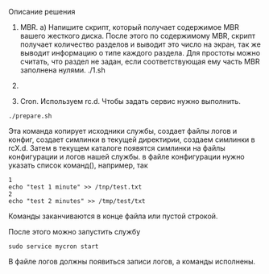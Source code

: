 Описание решения
1. MBR. 
  а) Напишите скрипт, который получает содержимое MBR вашего жесткого диска. После этого по содержимому MBR, скрипт получает количество разделов и выводит это число на экран, так же выводит информацию о типе каждого раздела.
Для простоты можно считать, что раздел не задан, если соответствующая ему часть MBR заполнена нулями.
./1.sh

2. 

3. Cron. Используем rc.d. Чтобы задать сервис нужно выполнить. 
```
./prepare.sh
```
Эта команда копирует исходники службы, создает файлы логов и конфиг, создает симлинки в текущей директирии, создаем симлинки в rcX.d. 
Затем в текущем каталоге появятся симлинки на файлы конфигурации и логов нашей службы. 
в файле конфигурации нужно указать список команд(), например, так
```
1
echo "test 1 minute" >> /tnp/test.txt
2
echo "test 2 minutes" >> /tmp/test/txt
```
Команды заканчиваются в конце файла или пустой строкой.

После этого можно запустить службу
```
sudo service mycron start
```
В файле логов должны появиться записи логов, а команды исполнены.

